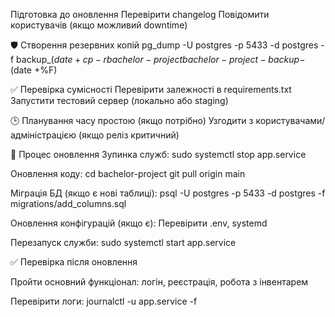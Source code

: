 Підготовка до оновлення
Перевірити changelog
Повідомити користувачів (якщо можливий downtime)

🛡 Створення резервних копій
pg_dump -U postgres -p 5433 -d postgres -f backup_$(date +%F).sql
cp -r bachelor-project bachelor-project-backup-$(date +%F)

✅ Перевірка сумісності
Перевірити залежності в requirements.txt
Запустити тестовий сервер (локально або staging)

🕒 Планування часу простою (якщо потрібно)
Узгодити з користувачами/адміністрацією (якщо реліз критичний)

🔁 Процес оновлення
Зупинка служб:
sudo systemctl stop app.service

Оновлення коду:
cd bachelor-project
git pull origin main

Міграція БД (якщо є нові таблиці):
psql -U postgres -p 5433 -d postgres -f migrations/add_columns.sql

Оновлення конфігурацій (якщо є):
Перевірити .env, systemd 

Перезапуск служби:
sudo systemctl start app.service

✅ Перевірка після оновлення

Пройти основний функціонал: логін, реєстрація, робота з інвентарем

Перевірити логи:
journalctl -u app.service -f